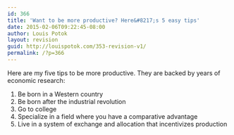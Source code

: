 ```yaml
---
id: 366
title: 'Want to be more productive? Here&#8217;s 5 easy tips'
date: 2015-02-06T09:22:45-08:00
author: Louis Potok
layout: revision
guid: http://louispotok.com/353-revision-v1/
permalink: /?p=366
---
```

Here are my five tips to be more productive. They are backed by years of economic research:

  1. Be born in a Western country
  2. Be born after the industrial revolution
  3. Go to college
  4. Specialize in a field where you have a comparative advantage
  5. Live in a system of exchange and allocation that incentivizes production
